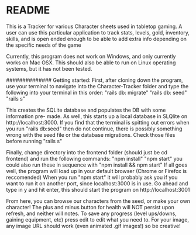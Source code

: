 # README

This is a Tracker for various Character sheets used in tabletop gaming. A user can use this particular application
to track stats, levels, gold, inventory, skills, and is open ended enough to be able to add extra info depending 
on the specific needs of the game

Currently, this program does not work on Windows, and only currently works on Mac OSX. This should also be able to
run on Linux operating systems, but it has not been tested. 



##############
Getting started:
First, after cloning down the program, use your terminal to navigate into the Character-Tracker folder and type the following
into your terminal in this order:
  "rails db: migrate"
  "rails db: seed" 
  "rails s"

This creates the SQLite database and populates the DB with some information pre- made.
As well, this starts up a local database in SLQlite on http://localhost:3000. 
If you find that the terminal is spitting out errors when you run "rails db:seed" then do not continue, there is possibly
something wrong with the seed file or the database migrations. Check those files before running "rails s"


Finally, change directory into the frontend folder (should just be cd frontend) and run the following commands: 
  "npm install"
  "npm start"
  you could also run these in sequence with "npm install && npm start" 
If all goes well, the program will load up in your default browser (Chrome or Firefox is reccomended)
When you run "npm start" it will probably ask you if you want to run it on another port, since localhost:3000 is
in use. Go ahead and type in y and hit enter, this should start the program on http://localhost:3001 

From here, you can browse our characters from the seed, or make your own character! The plus and minus button
for health will NOT persist upon refresh, and neither will notes. To save any progress (level ups/downs, 
gaining equipment, etc) press edit to edit what you need to. For your image, any image URL should work (even animated
.gif images!) so be creative!


